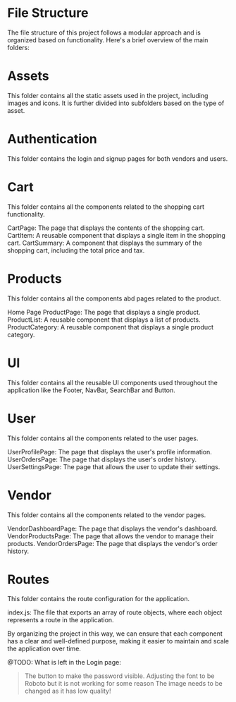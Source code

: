 # File Structure

The file structure of this project follows a modular approach and is organized based on functionality. Here's a brief overview of the main folders:

# Assets

This folder contains all the static assets used in the project, including images and icons. It is further divided into subfolders based on the type of asset.

# Authentication

This folder contains the login and signup pages for both vendors and users.

# Cart

This folder contains all the components related to the shopping cart functionality.

CartPage: The page that displays the contents of the shopping cart.
CartItem: A reusable component that displays a single item in the shopping cart.
CartSummary: A component that displays the summary of the shopping cart, including the total price and tax.

# Products

This folder contains all the components abd pages related to the product.

Home Page
ProductPage: The page that displays a single product.
ProductList: A reusable component that displays a list of products.
ProductCategory: A reusable component that displays a single product category.

# UI

This folder contains all the reusable UI components used throughout the application like the Footer, NavBar, SearchBar and Button.

# User

This folder contains all the components related to the user pages.

UserProfilePage: The page that displays the user's profile information.
UserOrdersPage: The page that displays the user's order history.
UserSettingsPage: The page that allows the user to update their settings.

# Vendor

This folder contains all the components related to the vendor pages.

VendorDashboardPage: The page that displays the vendor's dashboard.
VendorProductsPage: The page that allows the vendor to manage their products.
VendorOrdersPage: The page that displays the vendor's order history.

# Routes

This folder contains the route configuration for the application.

index.js: The file that exports an array of route objects, where each object represents a route in the application.

By organizing the project in this way, we can ensure that each component has a clear and well-defined purpose, making it easier to maintain and scale the application over time.


@TODO:
What is left in the Login page:
   > The button to make the password visible.
   > Adjusting the font to be Roboto but it is not working for some reason
   > The image needs to be changed as it has low quality!